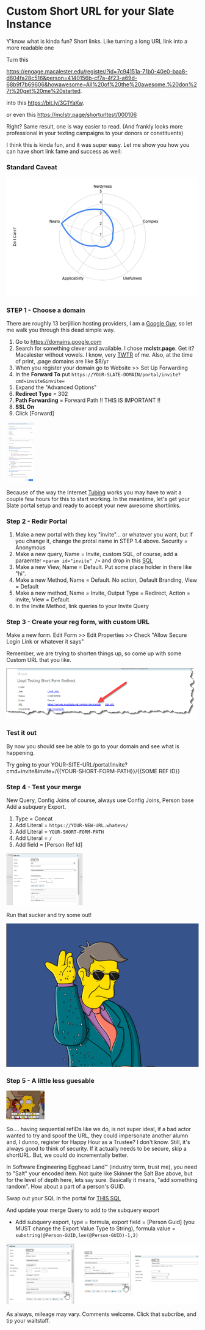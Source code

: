 # Custom Short URL for your Slate Instance

Y'know what is kinda fun?   Short links.  Like turning a long URL link into a more readable one

Turn this

https://engage.macalester.edu/register/?id=7c94151a-71b0-40e0-baa8-d804fa28c516&person=4140156b-cf7a-4f23-a69d-68b9f7b69606&howawesome=All%20of%20the%20awesome,%20don%27t%20get%20me%20started.

into this 
https://bit.ly/3G1YaKw.   

or even this https://mclstr.page/shorturltest/000106

Right?   Same result, one is way easier to read.  (And frankly looks more professional in your texting campaigns to your donors or constituents)

I think this is kinda fun, and it was super easy.   Let me show you how you can have short link fame and success as well:

### Standard Caveat

<img src="doicare.png"> 

### STEP 1 - Choose a domain

There are roughly 13 berjillion hosting providers, I am a [Google Guy](https://gdg.community.dev/gdg-twin-cities/), so let me walk you through this dead simple way.

1. Go to https://domains.google.com
2. Search for something clever and available.   I chose **mclstr.page**.   Get it?   Macalester without vowels.   I know, very [TWTR](https://www.wired.com/2012/06/alt-text-stupid-new-tlds/) of me.  Also, at the time of print, .page domains are like $8/yr
3. When you register your domain go to Website >> Set Up Forwarding
4. In the **Forward To** put `https://YOUR-SLATE-DOMAIN/portal/invite?cmd=invite&invite=`
5. Expand the "Advanced Options"
6. **Redirect Type** = 302
7. **Path Forwarding** = Forward Path  !! THIS IS IMPORTANT !!
8. **SSL On**
9. Click [Forward]

<img src="googdomain.png" style="width:75px" />

Because of the way the Internet [Tubing](https://knowyourmeme.com/memes/series-of-tubes) works you may have to wait a couple few hours for this to start working.   In the meantime, let's get your Slate portal setup and ready to accept your new awesome shortlinks.

### Step 2 - Redir Portal

1. Make a new portal with they key "invite"... or whatever you want, but if you change it, change the protal name in STEP 1.4 above. Security = Anonymous
2. Make a new query, Name = Invite,  custom SQL, of course, add a paraemter `<param id="invite" />` and drop in this [SQL](invite.sql) 
3. Make a new View, Name = Default.   Put some place holder in there like "hi".
4. Make a new Method, Name = Default.  No action, Default Branding, View = Default
5. Make a new method, Name = Invite, Output Type = Redirect, Action = invite, View = Default.   
6. In the Invite Method, link queries to your Invite Query

### Step 3 - Create your reg form, with custom URL
Make a new form.  Edit Form >> Edit Properties >> Check "Allow Secure Login Link or whatever it says"

Remember, we are trying to shorten things up, so come up with some Custom URL that you like. 

<img src="formurl.png" />


### Test it out

By now you should see be able to go to your domain and see what is happening.

Try going to your YOUR-SITE-URL/portal/invite?cmd=invite&invite=/{{YOUR-SHORT-FORM-PATH}}/{{SOME REF ID}}

### Step 4 - Test your merge

New Query, Config Joins of course, always use Config Joins, Person base
Add a subquery Export.  
1. Type = Concat
2. Add Literal = `https://YOUR-NEW-URL.whatevs/`
3. Add Literal = `YOUR-SHORT-FORM-PATH`
4. Add Literal = `/`
5. Add field = [Person Ref Id]

<img src="shorturlquery.png" style="width: 200px" />

Run that sucker and try some out!

<img src="skinner-salt-bae.png" />


### Step 5 - A little less guesable
<img src="security.png" style="width: 100px" />

So.... having sequential refIDs like we do, is not super ideal, if a bad actor wanted to try and spoof the URL, they could impersonate another alumn and, I dunno, register for Happy Hour as a Trustee?   I don't know.   Still, it's always good to think of security.   If it actually needs to be secure, skip a shortURL.   But, we could do incrementally better.

In Software Engineering Egghead Land™ (industry term, trust me), you need to "Salt" your encoded item.   Not quite like Skinner the Salt Bae above, but for the level of depth here, lets say sure.  Basically it means, "add something random".  How about a part of a person's GUID.

Swap out your SQL in the portal for [THIS SQL](invite2.sql)

And update your merge Query to add to the subquery export

  * Add subquery export, type = formula, export field = [Person Guid] (you MUST change the Export Value Type to String), formula value = `substring(@Person-GUID,len(@Person-GUID)-1,2)`

<img src="guid2.png" />



As always, mileage may vary.  Comments welcome.  Click that subcribe, and tip your waitstaff.  
